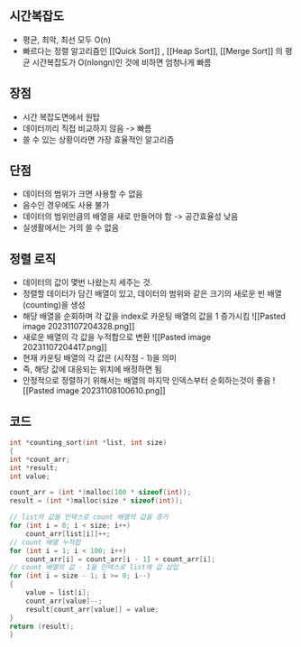 ## 시간복잡도
- 평균, 최악, 최선 모두 O(n)
- 빠르다는 정렬 알고리즘인 [[Quick Sort]] , [[Heap Sort]], [[Merge Sort]] 의 평균 시간복잡도가 O(nlongn)인 것에 비하면 엄청나게 빠름
## 장점
- 시간 복잡도면에서 원탑
- 데이터끼리 직접 비교하지 않음 -> 빠름
- 쓸 수 있는 상황이라면 가장 효율적인 알고리즘
## 단점
- 데이터의 범위가 크면 사용할 수 없음
- 음수인 경우에도 사용 불가
- 데이터의 범위만큼의 배열을 새로 만들어야 함 -> 공간효율성 낮음
- 실생활에서는 거의 쓸 수 없음
## 정렬 로직
- 데이터의 값이 몇번 나왔는지 세주는 것.
- 정렬할 데이터가 담긴 배열이 있고, 데이터의 범위와 같은 크기의 새로운 빈 배열(counting)을 생성
- 해당 배열을 순회하며 각 값을 index로 카운팅 배열의 값을 1 증가시킴
![[Pasted image 20231107204328.png]]
- 새로운 배열의 각 값을 누적합으로 변환
![[Pasted image 20231107204417.png]]
- 현재 카운팅 배열의 각 값은 (시작점 - 1)을 의미
- 즉, 해당 값에 대응되는 위치에 배정하면 됨
- 안정적으로 정렬하기 위해서는 배열의 마지막 인덱스부터 순회하는것이 좋음
![[Pasted image 20231108100610.png]]
## 코드
~~~c
int *counting_sort(int *list, int size)
{
int *count_arr;
int *result;
int value;

count_arr = (int *)malloc(100 * sizeof(int));
result = (int *)malloc(size * sizeof(int));

// list의 값을 인덱스로 count 배열의 값을 증가
for (int i = 0; i < size; i++)
	count_arr[list[i]]++;
// count 배열 누적합
for (int i = 1; i < 100; i++)
	count_arr[i] = count_arr[i - 1] + count_arr[i];
// count 배열의 값 - 1을 인덱스로 list에 값 삽입
for (int i = size - 1; i >= 0; i--)
{
	value = list[i];
	count_arr[value]--;
	result[count_arr[value]] = value;
}
return (result);
}
~~~
